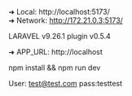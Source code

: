 ➜  Local:   http://localhost:5173/  
➜  Network: http://172.21.0.3:5173/

LARAVEL v9.26.1  plugin v0.5.4

➜  APP_URL: http://localhost  


npm install && npm run dev 

User: test@test.com
pass:testtest
